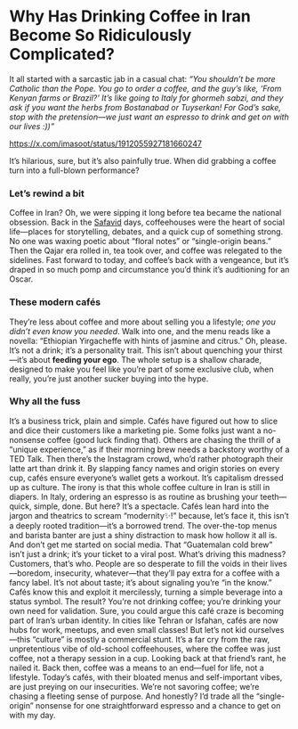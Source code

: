 # Why Has Drinking Coffee in Iran Become So Ridiculously Complicated?

It all started with a sarcastic jab in a casual chat: _“You shouldn’t be more Catholic than the Pope. You go to order a coffee, and the guy’s like, ‘From Kenyan farms or Brazil?’ It’s like going to Italy for ghormeh sabzi, and they ask if you want the herbs from Bostanabad or Tuyserkan! For God’s sake, stop with the pretension—we just want an espresso to drink and get on with our lives :))”_ 

https://x.com/imasoot/status/1912055927181660247

It’s hilarious, sure, but it’s also painfully true. When did grabbing a coffee turn into a full-blown performance?

### Let’s rewind a bit
Coffee in Iran? Oh, we were sipping it long before tea became the national obsession. Back in the [Safavid](https://en.wikipedia.org/wiki/Safavid_dynasty) days, coffeehouses were the heart of social life—places for storytelling, debates, and a quick cup of something strong. No one was waxing poetic about “floral notes” or “single-origin beans.” Then the Qajar era rolled in, tea took over, and coffee was relegated to the sidelines. Fast forward to today, and coffee’s back with a vengeance, but it’s draped in so much pomp and circumstance you’d think it’s auditioning for an Oscar.

### These modern cafés
They’re less about coffee and more about selling you a lifestyle; _one you didn’t even know you needed_. Walk into one, and the menu reads like a novella: “Ethiopian Yirgacheffe with hints of jasmine and citrus.” Oh, please. It’s not a drink; it’s a personality trait. This isn’t about quenching your thirst—it’s about **feeding your ego**. The whole setup is a shallow charade, designed to make you feel like you’re part of some exclusive club, when really, you’re just another sucker buying into the hype.

### Why all the fuss
It’s a business trick, plain and simple. Cafés have figured out how to slice and dice their customers like a marketing pie. Some folks just want a no-nonsense coffee (good luck finding that). Others are chasing the thrill of a “unique experience,” as if their morning brew needs a backstory worthy of a TED Talk. Then there’s the Instagram crowd, who’d rather photograph their latte art than drink it. By slapping fancy names and origin stories on every cup, cafés ensure everyone’s wallet gets a workout. It’s capitalism dressed up as culture.
The irony is that this whole coffee culture in Iran is still in diapers. In Italy, ordering an espresso is as routine as brushing your teeth—quick, simple, done. But here? It’s a spectacle. Cafés lean hard into the jargon and theatrics to scream “modernity✨!” because, let’s face it, this isn’t a deeply rooted tradition—it’s a borrowed trend. The over-the-top menus and barista banter are just a shiny distraction to mask how hollow it all is. And don’t get me started on social media. That “Guatemalan cold brew” isn’t just a drink; it’s your ticket to a viral post.
What’s driving this madness? Customers, that’s who. People are so desperate to fill the voids in their lives—boredom, insecurity, whatever—that they’ll pay extra for a coffee with a fancy label. It’s not about taste; it’s about signaling you’re “in the know.” Cafés know this and exploit it mercilessly, turning a simple beverage into a status symbol. The result? You’re not drinking coffee; you’re drinking your own need for validation.
Sure, you could argue this café craze is becoming part of Iran’s urban identity. In cities like Tehran or Isfahan, cafés are now hubs for work, meetups, and even small classes! But let’s not kid ourselves—this “culture” is mostly a commercial stunt. It’s a far cry from the raw, unpretentious vibe of old-school coffeehouses, where the coffee was just coffee, not a therapy session in a cup.
Looking back at that friend’s rant, he nailed it. Back then, coffee was a means to an end—fuel for life, not a lifestyle. Today’s cafés, with their bloated menus and self-important vibes, are just preying on our insecurities. We’re not savoring coffee; we’re chasing a fleeting sense of purpose. And honestly? I’d trade all the “single-origin” nonsense for one straightforward espresso and a chance to get on with my day.
